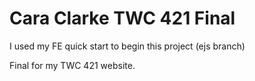 # Cara Clarke TWC 421 Final

I used my FE quick start to begin this project (ejs branch)

Final for my TWC 421 website.
